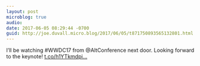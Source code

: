 ```yaml
---
layout: post
microblog: true
audio: 
date: 2017-06-05 08:29:44 -0700
guid: http://joe.duvall.micro.blog/2017/06/05/t871750893565132801.html
---
```

I’ll be watching #WWDC17 from @AltConference next door. Looking forward to the keynote! [t.co/h1YTkmdpi...](https://t.co/h1YTkmdpiS)
